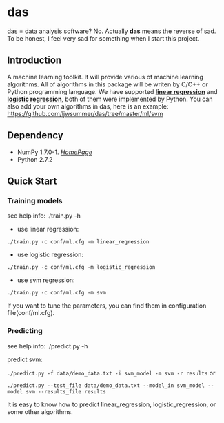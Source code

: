 # das
das = data analysis software? No. Actually **das** means the reverse of sad. To be honest, I feel very sad for something when I start this project.

## Introduction
A machine learning toolkit. 
It will provide various of machine learning algorithms. All of algorithms in this package will be writen by C/C++ or Python programming language. We have supported [**linear regression**](https://github.com/ljwsummer/das/blob/master/ml/linear_model_py/linear_regression.py) and [**logistic regression**](https://github.com/ljwsummer/das/blob/master/ml/linear_model_py/logistic_regression.py), both of them were implemented by Python. You can also add your own algorithms in das, here is an example: https://github.com/ljwsummer/das/tree/master/ml/svm

## Dependency
* NumPy 1.7.0-1. [*HomePage*](https://github.com/numpy/numpy)
* Python 2.7.2

## Quick Start
### Training models
see help info: ./train.py -h

* use linear regression:

`./train.py -c conf/ml.cfg -m linear_regression`
* use logistic regression:

`./train.py -c conf/ml.cfg -m logistic_regression`
* use svm regression:

`./train.py -c conf/ml.cfg -m svm`

If you want to tune the parameters, you can find them in configuration file(conf/ml.cfg).

### Predicting
see help info: ./predict.py -h

predict svm:

`./predict.py -f data/demo_data.txt -i svm_model -m svm -r results`
or

`./predict.py --test_file data/demo_data.txt --model_in svm_model --model svm --results_file results`

It is easy to know how to predict linear_regression, logistic_regression, or some other algorithms.


